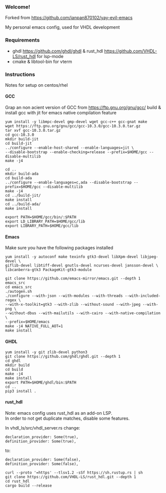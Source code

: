 ### Welcome!
Forked from https://github.com/ianpan870102/yay-evil-emacs

My personal emacs config, used for VHDL development


### Requirements

 * ghdl https://github.com/ghdl/ghdl & rust_hdl https://github.com/VHDL-LS/rust_hdl for lsp-mode
 * cmake & libtool-bin for vterm


### Instructions
Notes for setup on centos/rhel


#### GCC
Grap an non acient version of GCC from https://ftp.gnu.org/gnu/gcc/
build & install gcc with jit for emacs native compilation feature


````
yum install -y libmpc-devel gmp-devel wget gcc-c++ gcc-gnat make
wget https://ftp.gnu.org/gnu/gcc/gcc-10.3.0/gcc-10.3.0.tar.gz
tar xvf gcc-10.3.0.tar.gz
cd gcc-10.3.0
mkdir build-jit
cd build-jit
../configure --enable-host-shared --enable-languages=jit \
--disable-bootstrap --enable-checking=release --prefix=$HOME/gcc --disable-multilib
make -j4

cd ..
mkdir build-ada
cd build-ada
../configure --enable-languages=c,ada --disable-bootstrap --prefix=$HOME/gcc --disable-multilib
make -j4
cd ../build-jit/
make install
cd ../build-ada/
make install

export PATH=$HOME/gcc/bin/:$PATH
export LD_LIBRARY_PATH=$HOME/gcc/lib
export LIBRARY_PATH=$HOME/gcc/lib

````

#### Emacs
Make sure you have the following packages installed
````
yum install -y autoconf make texinfo gtk3-devel libXpm-devel libjpeg-devel \
giflib-devel libtiff-devel gnutls-devel ncurses-devel jansson-devel \
libcanberra-gtk3 PackageKit-gtk3-module

git clone https://github.com/emacs-mirror/emacs.git --depth 1 emacs_src
cd emacs_src
./autogen.sh
./configure --with-json --with-modules --with-threads --with-included-regex \
--with-x-toolkit=gtk3 --with-zlib --without-sound --with-jpeg --with-png \
--without-dbus --with-mailutils --with-cairo --with-native-compilation \
--prefix=$HOME/emacs
make -j4 NATIVE_FULL_AOT=1
make install
````

#### GHDL
````
yum install -y git zlib-devel python3
git clone https://github.com/ghdl/ghdl.git --depth 1
cd ghdl
mkdir build
cd build
make -j4
make install
export PATH=$HOME/ghdl/bin:$PATH
cd ..
pip3 install .
````

#### rust_hdl
Note: emacs config uses rust_hdl as an add-on LSP.\
In order to not get duplicate matches, disable some features.

In vhdl_ls/src/vhdl_server.rs change:
````
declaration_provider: Some(true),
definition_provider: Some(true),
````
to:
````
declaration_provider: Some(false),
definition_provider: Some(false),
````

````
curl --proto '=https' --tlsv1.2 -sSf https://sh.rustup.rs | sh
git clone https://github.com/VHDL-LS/rust_hdl.git --depth 1
cd rust_hdl
cargo build --release
````
